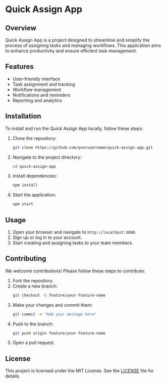 # Quick Assign App

## Overview
Quick Assign App is a project designed to streamline and simplify the process of assigning tasks and managing workflows. This application aims to enhance productivity and ensure efficient task management.

## Features
- User-friendly interface
- Task assignment and tracking
- Workflow management
- Notifications and reminders
- Reporting and analytics

## Installation
To install and run the Quick Assign App locally, follow these steps:

1. Clone the repository:
    ```bash
    git clone https://github.com/yourusername/quick-assign-app.git
    ```
2. Navigate to the project directory:
    ```bash
    cd quick-assign-app
    ```
3. Install dependencies:
    ```bash
    npm install
    ```
4. Start the application:
    ```bash
    npm start
    ```

## Usage
1. Open your browser and navigate to `http://localhost:3000`.
2. Sign up or log in to your account.
3. Start creating and assigning tasks to your team members.

## Contributing
We welcome contributions! Please follow these steps to contribute:

1. Fork the repository.
2. Create a new branch:
    ```bash
    git checkout -b feature/your-feature-name
    ```
3. Make your changes and commit them:
    ```bash
    git commit -m "Add your message here"
    ```
4. Push to the branch:
    ```bash
    git push origin feature/your-feature-name
    ```
5. Open a pull request.

## License
This project is licensed under the MIT License. See the [LICENSE](LICENSE) file for details.
